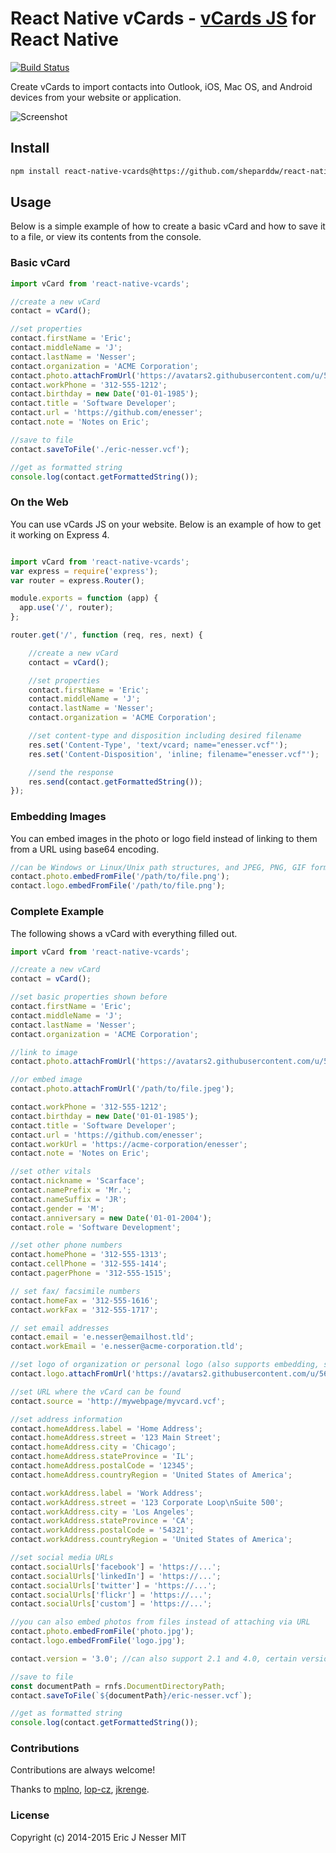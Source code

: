 React Native vCards - [vCards JS](https://github.com/enesser/vCards-js) for React Native
=====

[![Build Status](https://travis-ci.org/enesser/vCards-js.svg?branch=master)](https://travis-ci.org/enesser/vCards-js.svg?branch=master)

Create vCards to import contacts into Outlook, iOS, Mac OS, and Android devices from your website or application.

![Screenshot](https://cloud.githubusercontent.com/assets/5659221/5240131/f99c1f3e-78c1-11e4-83b1-4f6e70eecf65.png)

## Install

```sh
npm install react-native-vcards@https://github.com/sheparddw/react-native-vcards.git --save
```

## Usage

Below is a simple example of how to create a basic vCard and how to save it to a file, or view its contents from the console.

### Basic vCard

```js
import vCard from 'react-native-vcards';

//create a new vCard
contact = vCard();

//set properties
contact.firstName = 'Eric';
contact.middleName = 'J';
contact.lastName = 'Nesser';
contact.organization = 'ACME Corporation';
contact.photo.attachFromUrl('https://avatars2.githubusercontent.com/u/5659221?v=3&s=460', 'JPEG');
contact.workPhone = '312-555-1212';
contact.birthday = new Date('01-01-1985');
contact.title = 'Software Developer';
contact.url = 'https://github.com/enesser';
contact.note = 'Notes on Eric';

//save to file
contact.saveToFile('./eric-nesser.vcf');

//get as formatted string
console.log(contact.getFormattedString());

```

### On the Web

You can use vCards JS on your website. Below is an example of how to get it working on Express 4.

```js

import vCard from 'react-native-vcards';
var express = require('express');
var router = express.Router();

module.exports = function (app) {
  app.use('/', router);
};

router.get('/', function (req, res, next) {

    //create a new vCard
    contact = vCard();

    //set properties
    contact.firstName = 'Eric';
    contact.middleName = 'J';
    contact.lastName = 'Nesser';
    contact.organization = 'ACME Corporation';

    //set content-type and disposition including desired filename
    res.set('Content-Type', 'text/vcard; name="enesser.vcf"');
    res.set('Content-Disposition', 'inline; filename="enesser.vcf"');

    //send the response
    res.send(contact.getFormattedString());
});

```

### Embedding Images

You can embed images in the photo or logo field instead of linking to them from a URL using base64 encoding.

```js
//can be Windows or Linux/Unix path structures, and JPEG, PNG, GIF formats
contact.photo.embedFromFile('/path/to/file.png');
contact.logo.embedFromFile('/path/to/file.png');
```

### Complete Example

The following shows a vCard with everything filled out.

```js
import vCard from 'react-native-vcards';

//create a new vCard
contact = vCard();

//set basic properties shown before
contact.firstName = 'Eric';
contact.middleName = 'J';
contact.lastName = 'Nesser';
contact.organization = 'ACME Corporation';

//link to image
contact.photo.attachFromUrl('https://avatars2.githubusercontent.com/u/5659221?v=3&s=460', 'JPEG');

//or embed image
contact.photo.attachFromUrl('/path/to/file.jpeg');

contact.workPhone = '312-555-1212';
contact.birthday = new Date('01-01-1985');
contact.title = 'Software Developer';
contact.url = 'https://github.com/enesser';
contact.workUrl = 'https://acme-corporation/enesser';
contact.note = 'Notes on Eric';

//set other vitals
contact.nickname = 'Scarface';
contact.namePrefix = 'Mr.';
contact.nameSuffix = 'JR';
contact.gender = 'M';
contact.anniversary = new Date('01-01-2004');
contact.role = 'Software Development';

//set other phone numbers
contact.homePhone = '312-555-1313';
contact.cellPhone = '312-555-1414';
contact.pagerPhone = '312-555-1515';

// set fax/ facsimile numbers
contact.homeFax = '312-555-1616';
contact.workFax = '312-555-1717';

// set email addresses
contact.email = 'e.nesser@emailhost.tld';
contact.workEmail = 'e.nesser@acme-corporation.tld';

//set logo of organization or personal logo (also supports embedding, see above)
contact.logo.attachFromUrl('https://avatars2.githubusercontent.com/u/5659221?v=3&s=460', 'JPEG');

//set URL where the vCard can be found
contact.source = 'http://mywebpage/myvcard.vcf';

//set address information
contact.homeAddress.label = 'Home Address';
contact.homeAddress.street = '123 Main Street';
contact.homeAddress.city = 'Chicago';
contact.homeAddress.stateProvince = 'IL';
contact.homeAddress.postalCode = '12345';
contact.homeAddress.countryRegion = 'United States of America';

contact.workAddress.label = 'Work Address';
contact.workAddress.street = '123 Corporate Loop\nSuite 500';
contact.workAddress.city = 'Los Angeles';
contact.workAddress.stateProvince = 'CA';
contact.workAddress.postalCode = '54321';
contact.workAddress.countryRegion = 'United States of America';

//set social media URLs
contact.socialUrls['facebook'] = 'https://...';
contact.socialUrls['linkedIn'] = 'https://...';
contact.socialUrls['twitter'] = 'https://...';
contact.socialUrls['flickr'] = 'https://...';
contact.socialUrls['custom'] = 'https://...';

//you can also embed photos from files instead of attaching via URL
contact.photo.embedFromFile('photo.jpg');
contact.logo.embedFromFile('logo.jpg');

contact.version = '3.0'; //can also support 2.1 and 4.0, certain versions only support certain fields

//save to file
const documentPath = rnfs.DocumentDirectoryPath;
contact.saveToFile(`${documentPath}/eric-nesser.vcf`);

//get as formatted string
console.log(contact.getFormattedString());
```

### Contributions

Contributions are always welcome!

Thanks to [mplno](https://github.com/mplno), [lop-cz](https://github.com/lop-cz), [jkrenge](https://github.com/jkrenge).

### License
Copyright (c) 2014-2015 Eric J Nesser MIT
